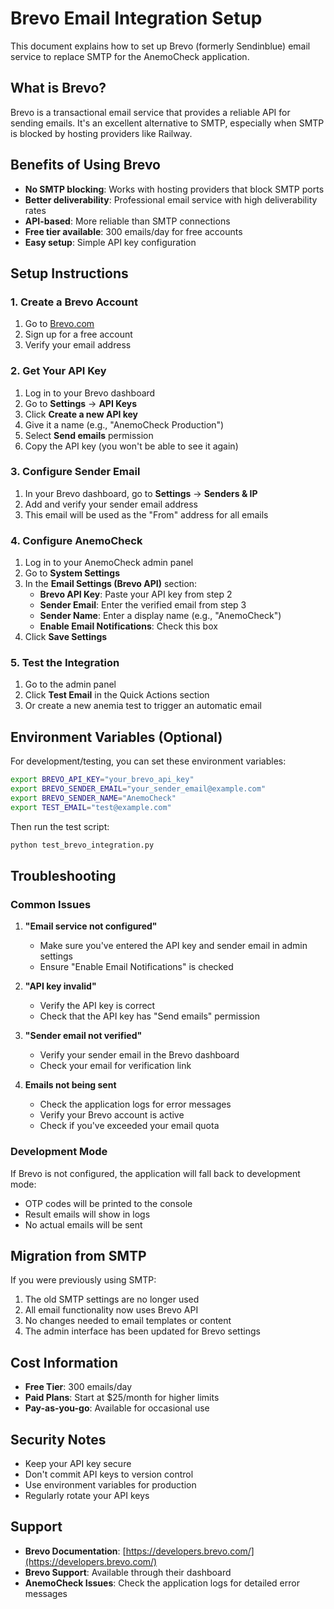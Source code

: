 # Brevo Email Integration Setup

This document explains how to set up Brevo (formerly Sendinblue) email service to replace SMTP for the AnemoCheck application.

## What is Brevo?

Brevo is a transactional email service that provides a reliable API for sending emails. It's an excellent alternative to SMTP, especially when SMTP is blocked by hosting providers like Railway.

## Benefits of Using Brevo

- **No SMTP blocking**: Works with hosting providers that block SMTP ports
- **Better deliverability**: Professional email service with high deliverability rates
- **API-based**: More reliable than SMTP connections
- **Free tier available**: 300 emails/day for free accounts
- **Easy setup**: Simple API key configuration

## Setup Instructions

### 1. Create a Brevo Account

1. Go to [Brevo.com](https://www.brevo.com/)
2. Sign up for a free account
3. Verify your email address

### 2. Get Your API Key

1. Log in to your Brevo dashboard
2. Go to **Settings** → **API Keys**
3. Click **Create a new API key**
4. Give it a name (e.g., "AnemoCheck Production")
5. Select **Send emails** permission
6. Copy the API key (you won't be able to see it again)

### 3. Configure Sender Email

1. In your Brevo dashboard, go to **Settings** → **Senders & IP**
2. Add and verify your sender email address
3. This email will be used as the "From" address for all emails

### 4. Configure AnemoCheck

1. Log in to your AnemoCheck admin panel
2. Go to **System Settings**
3. In the **Email Settings (Brevo API)** section:
   - **Brevo API Key**: Paste your API key from step 2
   - **Sender Email**: Enter the verified email from step 3
   - **Sender Name**: Enter a display name (e.g., "AnemoCheck")
   - **Enable Email Notifications**: Check this box
4. Click **Save Settings**

### 5. Test the Integration

1. Go to the admin panel
2. Click **Test Email** in the Quick Actions section
3. Or create a new anemia test to trigger an automatic email

## Environment Variables (Optional)

For development/testing, you can set these environment variables:

```bash
export BREVO_API_KEY="your_brevo_api_key"
export BREVO_SENDER_EMAIL="your_sender_email@example.com"
export BREVO_SENDER_NAME="AnemoCheck"
export TEST_EMAIL="test@example.com"
```

Then run the test script:
```bash
python test_brevo_integration.py
```

## Troubleshooting

### Common Issues

1. **"Email service not configured"**
   - Make sure you've entered the API key and sender email in admin settings
   - Ensure "Enable Email Notifications" is checked

2. **"API key invalid"**
   - Verify the API key is correct
   - Check that the API key has "Send emails" permission

3. **"Sender email not verified"**
   - Verify your sender email in the Brevo dashboard
   - Check your email for verification link

4. **Emails not being sent**
   - Check the application logs for error messages
   - Verify your Brevo account is active
   - Check if you've exceeded your email quota

### Development Mode

If Brevo is not configured, the application will fall back to development mode:
- OTP codes will be printed to the console
- Result emails will show in logs
- No actual emails will be sent

## Migration from SMTP

If you were previously using SMTP:

1. The old SMTP settings are no longer used
2. All email functionality now uses Brevo API
3. No changes needed to email templates or content
4. The admin interface has been updated for Brevo settings

## Cost Information

- **Free Tier**: 300 emails/day
- **Paid Plans**: Start at $25/month for higher limits
- **Pay-as-you-go**: Available for occasional use

## Security Notes

- Keep your API key secure
- Don't commit API keys to version control
- Use environment variables for production
- Regularly rotate your API keys

## Support

- **Brevo Documentation**: [https://developers.brevo.com/](https://developers.brevo.com/)
- **Brevo Support**: Available through their dashboard
- **AnemoCheck Issues**: Check the application logs for detailed error messages
